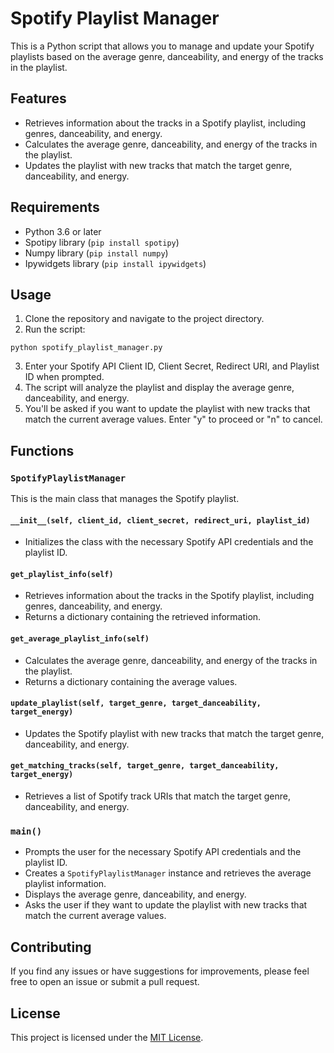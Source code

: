 # Spotify Playlist Manager

This is a Python script that allows you to manage and update your Spotify playlists based on the average genre, danceability, and energy of the tracks in the playlist.

## Features

- Retrieves information about the tracks in a Spotify playlist, including genres, danceability, and energy.
- Calculates the average genre, danceability, and energy of the tracks in the playlist.
- Updates the playlist with new tracks that match the target genre, danceability, and energy.

## Requirements

- Python 3.6 or later
- Spotipy library (`pip install spotipy`)
- Numpy library (`pip install numpy`)
- Ipywidgets library (`pip install ipywidgets`)

## Usage

1. Clone the repository and navigate to the project directory.
2. Run the script:

```
python spotify_playlist_manager.py
```

3. Enter your Spotify API Client ID, Client Secret, Redirect URI, and Playlist ID when prompted.
4. The script will analyze the playlist and display the average genre, danceability, and energy.
5. You'll be asked if you want to update the playlist with new tracks that match the current average values. Enter "y" to proceed or "n" to cancel.

## Functions

### `SpotifyPlaylistManager`

This is the main class that manages the Spotify playlist.

#### `__init__(self, client_id, client_secret, redirect_uri, playlist_id)`
- Initializes the class with the necessary Spotify API credentials and the playlist ID.

#### `get_playlist_info(self)`
- Retrieves information about the tracks in the Spotify playlist, including genres, danceability, and energy.
- Returns a dictionary containing the retrieved information.

#### `get_average_playlist_info(self)`
- Calculates the average genre, danceability, and energy of the tracks in the playlist.
- Returns a dictionary containing the average values.

#### `update_playlist(self, target_genre, target_danceability, target_energy)`
- Updates the Spotify playlist with new tracks that match the target genre, danceability, and energy.

#### `get_matching_tracks(self, target_genre, target_danceability, target_energy)`
- Retrieves a list of Spotify track URIs that match the target genre, danceability, and energy.

### `main()`
- Prompts the user for the necessary Spotify API credentials and the playlist ID.
- Creates a `SpotifyPlaylistManager` instance and retrieves the average playlist information.
- Displays the average genre, danceability, and energy.
- Asks the user if they want to update the playlist with new tracks that match the current average values.

## Contributing

If you find any issues or have suggestions for improvements, please feel free to open an issue or submit a pull request.

## License

This project is licensed under the [MIT License](LICENSE).
